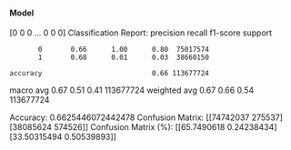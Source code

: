 #### Model
[0 0 0 ... 0 0 0]
Classification Report:
              precision    recall  f1-score   support

           0       0.66      1.00      0.80  75017574
           1       0.68      0.01      0.03  38660150

    accuracy                           0.66 113677724
   macro avg       0.67      0.51      0.41 113677724
weighted avg       0.67      0.66      0.54 113677724

Accuracy: 0.6625446072442478
Confusion Matrix:
[[74742037   275537]
 [38085624   574526]]
Confusion Matrix (%):
[[65.7490618   0.24238434]
 [33.50315494  0.50539893]]
